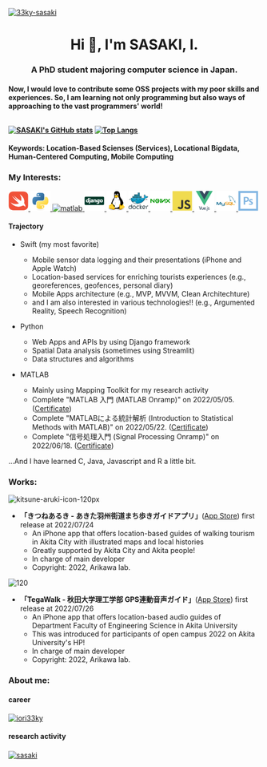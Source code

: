 <p align="left"> 
  <a href="https://github.com/33ky-sasaki/33ky-sasaki/">
    <img src="https://komarev.com/ghpvc/?username=33ky-sasaki" alt="33ky-sasaki" />
  </a>
  
</p>


<h1 align="center">Hi 👋, I'm SASAKI, I.</h1>
<h3 align="center">A PhD student majoring computer science in Japan.</h3>
<h4 align="left">Now, I would love to contribute some OSS projects with my poor skills and experiences. So, I am learning not only programming but also ways of approaching to the vast programmers' world!</p4>

<br>
<br>

[![SASAKI's GitHub stats](https://github-readme-stats.vercel.app/api?username=Io-33kyanite)](https://github.com/anuraghazra/github-readme-stats)
[![Top Langs](https://github-readme-stats.vercel.app/api/top-langs/?username=Io-33kyanite)](https://github.com/anuraghazra/github-readme-stats)

  
<h4 align="left">Keywords: Location-Based Scienses (Services), Locational Bigdata, Human-Centered Computing, Mobile Computing</h4>

<h3 align="left">My Interests:</h3>
<p align="left"> 
  <a href="https://developer.apple.com/swift/" target="_blank" rel="noreferrer"> <img src="https://raw.githubusercontent.com/devicons/devicon/master/icons/swift/swift-original.svg" alt="swift" width="40" height="40"/> </a>
  <a href="https://www.python.org" target="_blank" rel="noreferrer"> <img src="https://raw.githubusercontent.com/devicons/devicon/master/icons/python/python-original.svg" alt="python" width="40" height="40"/> </a>
  <a href="https://www.mathworks.com/" target="_blank" rel="noreferrer"> <img src="https://upload.wikimedia.org/wikipedia/commons/2/21/Matlab_Logo.png" alt="matlab" width="40" height="40"/> </a>
   <a href="https://www.djangoproject.com/" target="_blank" rel="noreferrer"> <img src="https://raw.githubusercontent.com/devicons/devicon/master/icons/django/django-original.svg" alt="django" width="40" height="40"/> </a>
  <a href="https://www.linux.org/" target="_blank" rel="noreferrer"> <img src="https://raw.githubusercontent.com/devicons/devicon/master/icons/linux/linux-original.svg" alt="linux" width="40" height="40"/> </a> 
  <a href="https://www.docker.com/" target="_blank" rel="noreferrer"> <img src="https://raw.githubusercontent.com/devicons/devicon/master/icons/docker/docker-original-wordmark.svg" alt="docker" width="40" height="40"/> </a>
  <a href="https://www.nginx.com" target="_blank" rel="noreferrer"> <img src="https://raw.githubusercontent.com/devicons/devicon/master/icons/nginx/nginx-original.svg" alt="nginx" width="40" height="40"/> </a>
  <a href="https://developer.mozilla.org/en-US/docs/Web/JavaScript" target="_blank" rel="noreferrer"> <img src="https://raw.githubusercontent.com/devicons/devicon/master/icons/javascript/javascript-original.svg" alt="javascript" width="40" height="40"/> </a> 
  <a href="https://vuejs.org/" target="_blank" rel="noreferrer"> <img src="https://raw.githubusercontent.com/devicons/devicon/master/icons/vuejs/vuejs-original-wordmark.svg" alt="vuejs" width="40" height="40"/> </a> 
  <a href="https://www.mysql.com/" target="_blank" rel="noreferrer"> <img src="https://raw.githubusercontent.com/devicons/devicon/master/icons/mysql/mysql-original-wordmark.svg" alt="mysql" width="40" height="40"/> </a>
  <a href="https://www.photoshop.com/en" target="_blank" rel="noreferrer"> <img src="https://raw.githubusercontent.com/devicons/devicon/master/icons/photoshop/photoshop-line.svg" alt="photoshop" width="40" height="40"/> </a> 
</p>

<h4> Trajectory </h4> 

* Swift (my most favorite)
  * Mobile sensor data logging and their presentations (iPhone and Apple Watch)
  * Location-based services for enriching tourists experiences (e.g., georeferences, geofences, personal diary)
  * Mobile Apps architecture (e.g., MVP, MVVM, Clean Architechture)
  * and I am also interested in various technologies!! (e.g., Argumented Reality, Speech Recognition)

* Python
  * Web Apps and APIs by using Django framework
  * Spatial Data analysis (sometimes using Streamlit)
  * Data structures and algorithms

* MATLAB
  * Mainly using Mapping Toolkit for my research activity
  * Complete "MATLAB 入門 (MATLAB Onramp)" on 2022/05/05. ([Certificate](https://matlabacademy.mathworks.com/progress/share/certificate.html?id=7c1dbf00-3910-4f03-8532-194fd558a248&))
  * Complete "MATLABによる統計解析 (Introduction to Statistical Methods with MATLAB)" on 2022/05/22. ([Certificate](https://matlabacademy.mathworks.com/progress/share/certificate.html?id=4eb338f4-eb6e-4a88-b43b-237ec3067027&))
  * Complete "信号処理入門 (Signal Processing Onramp)" on 2022/06/18. ([Certificate](https://matlabacademy.mathworks.com/progress/share/certificate.html?id=a173f886-7df4-4046-9111-37ea9f0293b4&))

...And I have learned C, Java, Javascript and R a little bit.


<h3 align="left">Works:</h3>

![kitsune-aruki-icon-120px](https://user-images.githubusercontent.com/57740535/180912795-c0bedb4e-ad33-4be5-be34-82ffa1f5396e.png)

* **「きつねあるき - あきた羽州街道まち歩きガイドアプリ」**([App Store](https://apps.apple.com/jp/app/%E3%81%8D%E3%81%A4%E3%81%AD%E3%81%82%E3%82%8B%E3%81%8D-%E3%81%82%E3%81%8D%E3%81%9F%E7%BE%BD%E5%B7%9E%E8%A1%97%E9%81%93%E3%81%BE%E3%81%A1%E6%AD%A9%E3%81%8D%E3%82%AC%E3%82%A4%E3%83%89%E3%82%A2%E3%83%97%E3%83%AA/id1634388136)) first release at 2022/07/24
  * An iPhone app that offers location-based guides of walking tourism in Akita City with illustrated maps and local histories
  * Greatly supported by Akita City and Akita people!
  * In charge of main developer
  * Copyright: 2022, Arikawa lab. 
  
![120](https://user-images.githubusercontent.com/57740535/180913205-e9a9d014-012e-4427-9c97-4ff87d2c3840.png)

* **「TegaWalk - 秋田大学理工学部 GPS連動音声ガイド」**([App Store](https://apps.apple.com/jp/app/tegawalk-%E7%A7%8B%E7%94%B0%E5%A4%A7%E5%AD%A6%E7%90%86%E5%B7%A5%E5%AD%A6%E9%83%A8-gps%E9%80%A3%E5%8B%95%E9%9F%B3%E5%A3%B0%E3%82%AC%E3%82%A4%E3%83%89/id1635969074)) first release at 2022/07/26
  * An iPhone app that offers location-based audio guides of Department Faculty of Engineering Science in Akita University
  * This was introduced for participants of open campus 2022 on Akita University's HP!
  * In charge of main developer
  * Copyright: 2022, Arikawa lab.

<h3 align="left">About me:</h3>
<p align="left">
<h4>career</h4>
<a href="https://linkedin.com/in/iori33ky" target="blank"><img align="center" src="https://raw.githubusercontent.com/rahuldkjain/github-profile-readme-generator/master/src/images/icons/Social/linked-in-alt.svg" alt="iori33ky" height="30" width="40" /></a>

<h4>research activity</h4>
<a href="http://lab.akita-u.info/sasaki/" target="blank"><img align="center" src="http://lab.akita-u.info/sasaki/wp-content/uploads/2021/12/cropped-hp.header.200.png" alt="sasaki" height="43" width="40" /></a>


</p>



